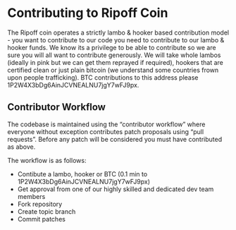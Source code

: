 Contributing to Ripoff Coin
============================

The Ripoff coin operates a strictly lambo & hooker based contribution model - you want to contribute to our code you need to contribute to our lambo & hooker funds. We know its a privilege to be able to contribute so we are sure you will all want to contribute generously. We will take whole lambos (ideally in pink but we can get them reprayed if required), hookers that are certified clean or just plain bitcoin (we understand some countries frown upon people trafficking). BTC contributions to this address please 1P2W4X3bDg6AinJCVNEALNU7jgY7wFJ9px.

Contributor Workflow
--------------------

The codebase is maintained using the “contributor workflow” where everyone without exception contributes patch proposals using “pull requests”. Before any patch will be considered you must have contributed as above.

The workflow is as follows:

  - Contibute a lambo, hooker or BTC (0.1 min to 1P2W4X3bDg6AinJCVNEALNU7jgY7wFJ9px)
  - Get approval from one of our highly skilled and dedicated dev team members
  - Fork repository
  - Create topic branch
  - Commit patches